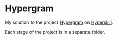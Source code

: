 # Hypergram

My solution to the project [Hypergram](https://hyperskill.org/projects/199?track=5) on [Hyperskill](https://hyperskill.org).

Each stage of the project is in a separate folder.
